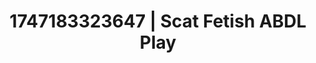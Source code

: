---
categories:
- Softcore surrealism
- Sensual teasing
- Morning passion
- Consent-based play
- Lover's breath
image: /assets/images/1747183323647.webp
layout: post
seo:
  description: Featured content with high-quality Scat Fetish, ABDL Play. HD images
    available.
  keywords: Scat Fetish, ABDL Play
  og_image: /assets/images/1747183323647.webp
  schema_type: VisualArtwork
tags:
- ABDL Play
- Scat Fetish
- '#1747183323647'
title: 1747183323647 | Scat Fetish ABDL Play
---